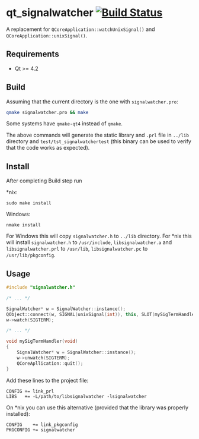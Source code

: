 # qt_signalwatcher [![Build Status](https://secure.travis-ci.org/sjinks/qt_signalwatcher.png)](http://travis-ci.org/sjinks/qt_signalwatcher)

A replacement for `QCoreApplication::watchUnixSignal()` and `QCoreApplication::unixSignal()`.

## Requirements

* Qt >= 4.2

## Build

Assuming that the current directory is the one with `signalwatcher.pro`:

```bash
qmake signalwatcher.pro && make
```

Some systems have `qmake-qt4` instead of `qmake`.

The above commands will generate the static library and `.prl` file in `../lib` directory and `test/tst_signalwatchertest` (this binary can be used to verify that the code works as expected).

## Install

After completing Build step run

*nix:
```
sudo make install
```

Windows:
```
nmake install
```

For Windows this will copy `signalwatcher.h` to `../lib` directory.
For *nix this will install `signalwatcher.h` to `/usr/include`, `libsignalwatcher.a` and `libsignalwatcher.prl` to `/usr/lib`, `libsignalwatcher.pc` to `/usr/lib/pkgconfig`.


## Usage

```c++
#include "signalwatcher.h"

/* ... */

SignalWatcher* w = SignalWatcher::instance();
QObject::connect(w, SIGNAL(unixSignal(int)), this, SLOT(mySigTermHandler()));
w->watch(SIGTERM);

/* ... */

void mySigTermHandler(void)
{
    SignalWatcher* w = SignalWatcher::instance();
    w->unwatch(SIGTERM);
    QCoreApllication::quit();
}
```

Add these lines to the project file:

```
CONFIG += link_prl
LIBS   += -L/path/to/libsignalwatcher -lsignalwatcher
```

On *nix you can use this alternative (provided that the library was properly installed):

```
CONFIG    += link_pkgconfig
PKGCONFIG += signalwatcher
```
